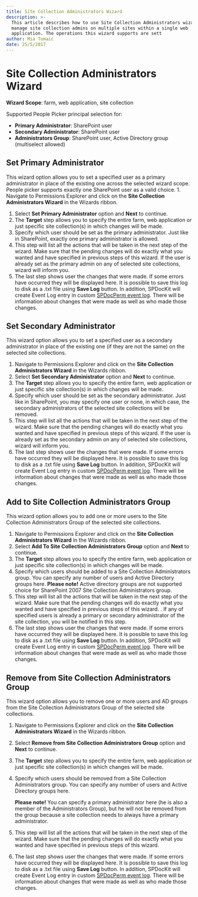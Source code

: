 ```yaml
---
title: Site Collection Administrators Wizard
description: >-
  This article describes how to use Site Collection Administrators wizard to
  manage site collection admins on multiple sites within a single web
  application. The operations this wizard supports are sett
author: Mia Tomaić
date: 25/5/2017
---
```


# Site Collection Administrators Wizard

**Wizard Scope**: farm, web application, site collection

Supported People Picker principal selection for:

* **Primary Administrator**: SharePoint user
* **Secondary Administrator**: SharePoint user
* **Administrators Group**: SharePoint user, Active Directory group \(multiselect allowed\)

## Set Primary Administrator

This wizard option allows you to set a specified user as a primary administrator in place of the existing one across the selected wizard scope. People picker supports exactly one SharePoint user as a valid choice. 1. Navigate to Permissions Explorer and click on the **Site Collection Administrators Wizard** in the Wizards ribbon.

1. Select **Set Primary Administrator** option and **Next** to continue.
2. The **Target** step allows you to specify the entire farm, web application or just specific site collection\(s\) in which changes will be made.
3. Specify which user should be set as the primary administrator. Just like in SharePoint, exactly one primary administrator is allowed.
4. This step will list all the actions that will be taken in the next step of the wizard. Make sure that the pending changes will do exactly what you wanted and have specified in previous steps of this wizard. If the user is already set as the primary admin on any of selected site collections, wizard will inform you.
5. The last step shows user the changes that were made. If some errors have occurred they will be displayed here. It is possible to save this log to disk as a .txt file using **Save Log** button. In addition, SPDocKit will create Event Log entry in custom [SPDocPerm event log](https://github.com/SysKitTeam/docs-spdockit/tree/8189b9511feae817c534664a254f80f907d19119/manage-sharepoint-permissions/manage-sharepoint-permissions/spdockit-permission-management-event-log.md). There will be information about changes that were made as well as who made those changes.

## Set Secondary Administrator

This wizard option allows you to set a specified user as a secondary administrator in place of the existing one \(if they are not the same\) on the selected site collections.

1. Navigate to Permissions Explorer and click on the **Site Collection Administrators Wizard** in the Wizards ribbon.
2. Select **Set Secondary Administrator** option and **Next** to continue.
3. The **Target** step allows you to specify the entire farm, web application or just specific site collection\(s\) in which changes will be made.
4. Specify which user should be set as the secondary administrator. Just like in SharePoint, you may specify one user or none, in which case, the secondary administrators of the selected site collections will be removed.
5. This step will list all the actions that will be taken in the next step of the wizard. Make sure that the pending changes will do exactly what you wanted and have specified in previous steps of this wizard. If the user is already set as the secondary admin on any of selected site collections, wizard will inform you.
6. The last step shows user the changes that were made. If some errors have occurred they will be displayed here. It is possible to save this log to disk as a .txt file using **Save Log** button. In addition, SPDocKit will create Event Log entry in custom [SPDocPerm event log](https://github.com/SysKitTeam/docs-spdockit/tree/8189b9511feae817c534664a254f80f907d19119/manage-sharepoint-permissions/manage-sharepoint-permissions/spdockit-permission-management-event-log.md). There will be information about changes that were made as well as who made those changes.

## Add to Site Collection Administrators Group

This wizard option allows you to add one or more users to the Site Collection Administrators Group of the selected site collections.

1. Navigate to Permissions Explorer and click on the **Site Collection Administrators Wizard** in the Wizards ribbon.
2. Select **Add To Site Collection Administrators Group** option and **Next** to continue.
3. The **Target** step allows you to specify the entire farm, web application or just specific site collection\(s\) in which changes will be made.
4. Specify which users should be added to a Site Collection Administrators group. You can specify any number of users and Active Directory groups here. **Please note!** Active directory groups are not supported choice for SharePoint 2007 Site Collection Administrators group.
5. This step will list all the actions that will be taken in the next step of the wizard. Make sure that the pending changes will do exactly what you wanted and have specified in previous steps of this wizard. . If any of specified users is already a primary or secondary administrator of the site collection, you will be notified in this step.
6. The last step shows user the changes that were made. If some errors have occurred they will be displayed here. It is possible to save this log to disk as a .txt file using **Save Log** button. In addition, SPDocKit will create Event Log entry in custom [SPDocPerm event log](https://github.com/SysKitTeam/docs-spdockit/tree/8189b9511feae817c534664a254f80f907d19119/manage-sharepoint-permissions/manage-sharepoint-permissions/spdockit-permission-management-event-log.md). There will be information about changes that were made as well as who made those changes.

## Remove from Site Collection Administrators Group

This wizard option allows you to remove one or more users and AD groups from the Site Collection Administrators Group of the selected site collections.

1. Navigate to Permissions Explorer and click on the **Site Collection Administrators Wizard** in the Wizards ribbon.
2. Select **Remove from Site Collection Administrators Group** option and **Next** to continue.
3. The **Target** step allows you to specify the entire farm, web application or just specific site collection\(s\) in which changes will be made.
4. Specify which users should be removed from a Site Collection Administrators group. You can specify any number of users and Active Directory groups here.

   **Please note!** You can specify a primary administrator here \(he is also a member of the Administrators Group\), but he will not be removed from the group because a site collection needs to always have a primary administrator.

5. This step will list all the actions that will be taken in the next step of the wizard. Make sure that the pending changes will do exactly what you wanted and have specified in previous steps of this wizard.
6. The last step shows user the changes that were made. If some errors have occurred they will be displayed here. It is possible to save this log to disk as a .txt file using **Save Log** button. In addition, SPDocKit will create Event Log entry in custom [SPDocPerm event log](https://github.com/SysKitTeam/docs-spdockit/tree/8189b9511feae817c534664a254f80f907d19119/manage-sharepoint-permissions/manage-sharepoint-permissions/spdockit-permission-management-event-log.md). There will be information about changes that were made as well as who made those changes.

